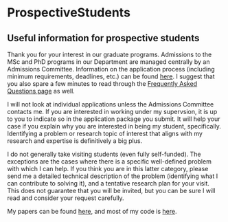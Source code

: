 # ProspectiveStudents

## Useful information for prospective students

Thank you for your interest in our graduate programs. Admissions to the MSc and PhD programs in our Department are
managed centrally by an Admissions Committee. Information on the application process (including
minimum requirements, deadlines, etc.) can be found [here](https://www.stat.ubc.ca/graduate-admissions). 
I suggest that you also spare a few minutes to read through 
the [Frequently Asked Questions page](https://www.stat.ubc.ca/graduate-admissions-faqs)
as well. 

I will not look at individual applications unless the Admissions Committee contacts me. If you are interested
in working under my supervsion, it is up to you to indicate so in the application package you submit.
It will help your case if you explain why you are interested in being my student, specifically. 
Identifying a problem or research topic of interest that aligns with my research and expertise is 
definitively a big plus.

I do not generally take visiting students (even fully self-funded). The exceptions are the cases where
there is a specific well-defined 
problem with which I can help. If you think you are in this latter category, 
please send me a detailed technical description
of the problem (identifying what I can contribute to solving it), and a tentative research plan for your visit.  
This does not guarantee that you will be invited, but you can be sure I will read
and consider your request carefully.

My papers can be found [here](https://www.stat.ubc.ca/users/matias-salibian-barrera), and most of my code 
is [here](https://github.com/msalibian). 





